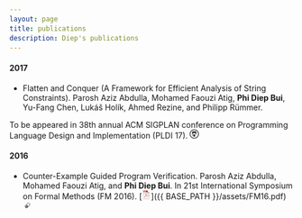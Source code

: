 ```yaml
---
layout: page
title: publications
description: Diep's publications
---
```

 

<!-- ### <a name="book"></a>book -->

#### 2017
- Flatten and Conquer (A Framework for Efficient Analysis of String Constraints).
Parosh Aziz Abdulla, Mohamed Faouzi Atig, **Phi Diep Bui**, Yu-Fang Chen, Lukáš Holík, Ahmed Rezine, and Philipp Rümmer. 

To be appeared in 38th annual ACM SIGPLAN conference on Programming Language Design and Implementation (PLDI 17).
[![GitHub](icons16/github-icon.png)](https://github.com/diepbp/fat)
#### 2016

- Counter-Example Guided Program Verification. Parosh Aziz Abdulla, Mohamed Faouzi Atig, and **Phi Diep Bui**. 
In 21st International Symposium on Formal Methods (FM 2016).
[![pdf (1.5M)](icons16/pdf-icon.png)]({{ BASE_PATH }}/assets/FM16.pdf)
[![supporting info](icons16/supp-icon.png)](http://link.springer.com/chapter/10.1007%2F978-3-319-48989-6_2)
<!--[![Abstract](icons16/pubmed-icon.png)](http://www.bepress.com/jhubiostat/paper125) -->
<!--[![GitHub](icons16/github-icon.png)](https://github.com/kbroman/phyloQTLpaper) -->

